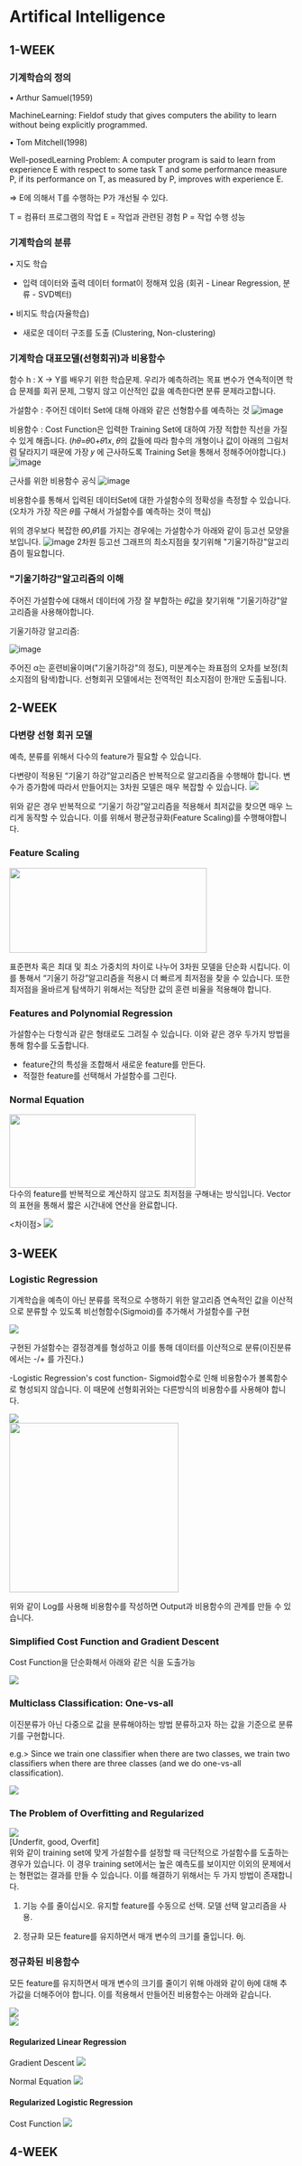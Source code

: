 # Artifical Intelligence

## 1-WEEK

### 기계학습의 정의

• Arthur Samuel(1959)

MachineLearning: Fieldof study that gives computers the ability to learn without being explicitly programmed.

• Tom Mitchell(1998)

Well-posedLearning Problem: A computer program is said to learn from experience E with respect to some task T and some performance measure P, if its performance on T, as measured by P, improves with experience E.

=> E에 의해서 T를 수행하는 P가 개선될 수 있다.

T = 컴퓨터 프로그램의 작업
E = 작업과 관련된 경험
P = 작업 수행 성능

### 기계학습의 분류

• 지도 학습
  - 입력 데이터와 출력 데이터 format이 정해져 있음 
  (회귀 - Linear Regression, 분류 - SVD벡터)
  
• 비지도 학습(자율학습)
  - 새로운 데이터 구조를 도출
  (Clustering, Non-clustering)

### 기계학습 대표모델(선형회귀)과 비용함수

함수 h : X → Y를 배우기 위한 학습문제. 
우리가 예측하려는 목표 변수가 연속적이면 학습 문제를 회귀 문제, 그렇지 않고 이산적인 값을 예측한다면 분류 문제라고합니다.

가설함수 : 주어진 데이터 Set에 대해 아래와 같은 선형함수를 예측하는 것
![image](https://user-images.githubusercontent.com/45285053/72239104-38079e00-3623-11ea-8efb-cf61901c2f5a.png)

비용함수 : Cost Function은 입력한 Training Set에 대하여 가장 적합한 직선을 가질 수 있게 해줍니다. 
(ℎ𝜃=𝜃0+𝜃1𝑥, 𝜃의 값들에 따라 함수의 개형이나 값이 아래의 그림처럼  달라지기 때문에 가장 𝑦 에 근사하도록 Training Set을 통해서 정해주어야합니다.)
![image](https://user-images.githubusercontent.com/45285053/72239108-3fc74280-3623-11ea-9d0e-27780f130bfc.png)

근사를 위한 비용함수 공식
![image](https://user-images.githubusercontent.com/45285053/72239862-b06f5e80-3625-11ea-80d7-4df4cc7f83ad.png)

비용함수를 통해서 입력된 데이터Set에 대한 가설함수의 정확성을 측정할 수 있습니다.
(오차가 가장 작은 𝜃를 구해서 가설함수를 예측하는 것이 핵심)

위의 경우보다 복잡한 𝜃0,𝜃1를 가지는 경우에는 가설함수가 아래와 같이 등고선 모양을 보입니다.
![image](https://user-images.githubusercontent.com/45285053/72240146-93875b00-3626-11ea-821a-014d9c8973a6.png)
2차원 등고선 그래프의 최소지점을 찾기위해 "기울기하강"알고리즘이 필요합니다. 

### "기울기하강"알고리즘의 이해
주어진 가설함수에 대해서 데이터에 가장 잘 부합하는 𝜃값을 찾기위해 "기울기하강"알고리즘을 사용해야합니다. 

기울기하강 알고리즘:

![image](https://user-images.githubusercontent.com/45285053/72240482-9e8ebb00-3627-11ea-9cbf-2cf66a474170.png)

주어진 α는 훈련비율이며("기울기하강"의 정도), 미분계수는 좌표점의 오차를 보정(최소지점의 탐색)합니다.
선형회귀 모델에서는 전역적인 최소지점이 한개만 도출됩니다.

## 2-WEEK

### 다변량 선형 회귀 모델

예측, 분류를 위해서 다수의 feature가 필요할 수 있습니다. 

다변량이 적용된 “기울기 하강”알고리즘은 반복적으로 알고리즘을 수행해야 합니다. 
변수가 증가함에 따라서 만들어지는 3차원 모델은 매우 복잡할 수 있습니다. 
<img src="./img/2.png"><br/>

위와 같은 경우 반복적으로 “기울기 하강”알고리즘을 적용해서 최저값을 찾으면 매우 느리게 
동작할 수 있습니다. 이를 위해서 평균정규화(Feature Scaling)를 수행해야합니다.

### Feature Scaling
<img src="./img/3.png" width="350" height="150"><br/>

표준편차 혹은 최대 및 최소 가중치의 차이로 나누어 3차원 모델을 단순화 시킵니다. 
이를 통해서 “기울기 하강”알고리즘을 적용시 더 빠르게 최저점을 찾을 수 있습니다.
또한 최저점을 올바르게 탐색하기 위해서는 적당한 값의 훈련 비율을 적용해야 합니다.

### Features and Polynomial Regression
가설함수는 다항식과 같은 형태로도 그려질 수 있습니다. 이와 같은 경우 두가지 방법을 통해 함수를 도출합니다.

- feature간의 특성을 조합해서 새로운 feature를 만든다.
- 적절한 feature를 선택해서 가설함수를 그린다. 

### Normal Equation
<img src="./img/5.png" width="330" height="130"><br/>
다수의 feature를 반복적으로 계산하지 않고도 최저점을 구해내는 방식입니다.
Vector의 표현을 통해서 짧은 시간내에 연산을 완료합니다.

<차이점>
<img src="./img/4.png" ><br/>

## 3-WEEK

### Logistic Regression
기계학습을 예측이 아닌 분류를 목적으로 수행하기 위한 알고리즘 연속적인 값을 이산적으로 분류할 수 있도록 
비선형함수(Sigmoid)를 추가해서 가설함수를 구현

<img src="./img/3-1.png" ><br/>

구현된 가설함수는 결정경계를 형성하고 이를 통해 데이터를 이산적으로 분류(이진분류에서는 -/+ 를 가진다.)

-Logistic Regression's cost function-
Sigmoid함수로 인해 비용함수가 볼록함수로 형성되지 않습니다. 이 때문에 선형회귀와는 다른방식의 비용함수를 사용해야 합니다.

<img src="./img/3-2.png" ><br/>
<img src="./img/3-3.png" width="300" height="300"><br/>

위와 같이 Log를 사용해 비용함수를 작성하면 Output과 비용함수의 관계를 만들 수 있습니다.

### Simplified Cost Function and Gradient Descent
Cost Function을 단순화해서 아래와 같은 식을 도출가능

<img src="./img/3-4.png" ><br/>

### Multiclass Classification: One-vs-all
이진분류가 아닌 다중으로 값을 분류해야하는 방법
분류하고자 하는 값을 기준으로 분류기를 구현합니다. 

e.g.>
Since we train one classifier when there are two classes, we train two classifiers 
when there are three classes (and we do one-vs-all classification).

<img src="./img/3-5.png" ><br/>

### The Problem of Overfitting and Regularized

<img src="./img/3-6.png" ><br/>
[Underfit, good, Overfit]<br/>
위와 같이 training set에 맞게 가설함수를 설정할 때 극단적으로 가설함수를 도출하는 경우가 있습니다. 
이 경우 training set에서는 높은 예측도를 보이지만 이외의 문제에서는 형편없는 결과를 만들 수 있습니다. 
이를 해결하기 위해서는 두 가지 방법이 존재합니다.

1) 기능 수를 줄이십시오.
유지할 feature를 수동으로 선택.
모델 선택 알고리즘을 사용.

2) 정규화
모든 feature를 유지하면서 매개 변수의 크기를 줄입니다. θj.

<h3>정규화된 비용함수</h3>
모든 feature를 유지하면서 매개 변수의 크기를 줄이기 위해 아래와 같이 θj에 대해 추가값을 더해주어야 합니다.
이를 적용해서 만들어진 비용함수는 아래와 같습니다. 

<img src="./img/3-7.png" ><br/>
<img src="./img/3-8.png" ><br/>

#### Regularized Linear Regression

Gradient Descent
<img src="./img/3-9.png" ><br/>

Normal Equation
<img src="./img/3-10.png" ><br/>

#### Regularized Logistic Regression

Cost Function
<img src="./img/3-11.png" ><br/>


## 4-WEEK
